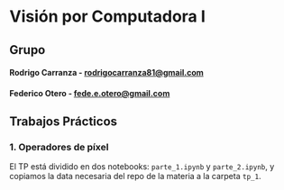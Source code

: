 # Visión por Computadora I

## Grupo
#### Rodrigo Carranza - rodrigocarranza81@gmail.com
#### Federico Otero - fede.e.otero@gmail.com

## Trabajos Prácticos

### 1. Operadores de píxel

El TP está dividido en dos notebooks: `parte_1.ipynb` y `parte_2.ipynb`, y copiamos la data necesaria del repo de la materia a la carpeta `tp_1`.
